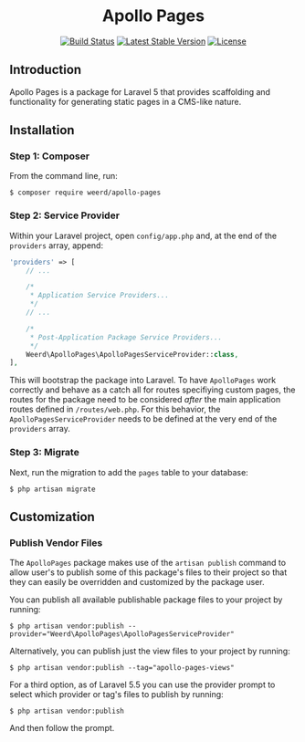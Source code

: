 <h1 align="center">Apollo Pages</h1>

<p align="center">
<a href="https://travis-ci.org/weerd/apollo-pages"><img src="https://travis-ci.org/weerd/apollo-pages.svg?branch=master" alt="Build Status"></a>
<a href="https://packagist.org/packages/weerd/apollo-pages"><img src="https://poser.pugx.org/weerd/apollo-pages/v/stable.svg?format=flat" alt="Latest Stable Version"></a>
<a href="https://packagist.org/packages/weerd/apollo-pages"><img src="https://poser.pugx.org/weerd/apollo-pages/license.svg?format=flat" alt="License"></a>
</p>


## Introduction
Apollo Pages is a package for Laravel 5 that provides scaffolding and functionality for generating static pages in a CMS-like nature.



## Installation

### Step 1: Composer
From the command line, run:

```shell
$ composer require weerd/apollo-pages
```

### Step 2: Service Provider
Within your Laravel project, open `config/app.php` and, at the end of the `providers` array, append:

```php
'providers' => [
    // ...

    /*
     * Application Service Providers...
     */
    // ...

    /*
     * Post-Application Package Service Providers...
     */
    Weerd\ApolloPages\ApolloPagesServiceProvider::class,
],
```

This will bootstrap the package into Laravel. To have `ApolloPages` work correctly and behave as a catch all for routes specifiying custom pages, the routes for the package need to be considered _after_ the main application routes defined in `/routes/web.php`. For this behavior, the `ApolloPagesServiceProvider` needs to be defined at the very end of the `providers` array.

### Step 3: Migrate
Next, run the migration to add the `pages` table to your database:

```shell
$ php artisan migrate
```



## Customization

### Publish Vendor Files
The `ApolloPages` package makes use of the `artisan publish` command to allow user's to publish some of this package's files to their project so that they can easily be overridden and customized by the package user.

You can publish all available publishable package files to your project by running:

```shell
$ php artisan vendor:publish --provider="Weerd\ApolloPages\ApolloPagesServiceProvider"
```

Alternatively, you can publish just the view files to your project by running:

```shell
$ php artisan vendor:publish --tag="apollo-pages-views"
```

For a third option, as of Laravel 5.5 you can use the provider prompt to select which provider or tag's files to publish by running:

```shell
$ php artisan vendor:publish
```

And then follow the prompt.

